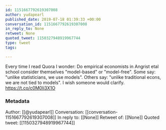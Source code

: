 ```yaml
---
id: 1151667792619307008
author: yudapearl
published_date: 2019-07-18 01:39:33 +00:00
conversation_id: 1151667792619307008
in_reply_to: None
retweet: None
quoted_tweet: 1150327948919967744
type: tweet
tags:

---
```


Every time I read Quora I wonder: Do empirical economists in Angrist etal school consider themselves "model-based" or "model-free". Some say: "unlike statisticians, we use models". Others say: "unlike traditional econs, we are not tied to models". I wish someone would clarify. https://t.co/c0M0Ii3X1O

### Metadata

Author: [[@yudapearl]]
Conversation: [[conversation-1151667792619307008]]
In reply to: [[None]]
Retweet of: [[None]]
Quoted tweet: [[1150327948919967744]]
